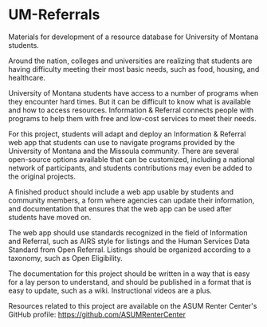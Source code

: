 # UM-Referrals
Materials for development of a resource database for University of Montana students.

Around the nation, colleges and universities are realizing that students are having difficulty meeting their most basic needs, such as food, housing, and healthcare.

University of Montana students have access to a number of programs when they encounter hard times. But it can be difficult to know what is available and how to access resources. Information & Referral connects people with programs to help them with free and low-cost services to meet their needs.

For this project, students will adapt and deploy an Information & Referral web app that students can use to navigate programs provided by the University of Montana and the Missoula community. There are several open-source options available that can be customized, including a national network of participants, and students contributions may even be added to the original projects.

A finished product should include a web app usable by students and community members, a form where agencies can update their information, and documentation that ensures that the web app can be used after students have moved on.

The web app should use standards recognized in the field of Information and Referral, such as AIRS style for listings and the Human Services Data Standard from Open Referral. Listings should be organized according to a taxonomy, such as Open Eligibility.

The documentation for this project should be written in a way that is easy for a lay person to understand, and should be published in a format that is easy to update, such as a wiki. Instructional videos are a plus.

Resources related to this project are available on the ASUM Renter Center's GitHub profile: https://github.com/ASUMRenterCenter
